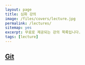 ```yaml
---
layout: page
title: 심화 강의
image: /files/covers/lecture.jpg
permalink: /lectures/
sitemap: yes
excerpt: 무료로 제공되는 강의 목록입니다.
tags: [lecture]
---
```


## [Git](https://www.inflearn.com/course/%EB%B9%A0%EB%A5%B4%EA%B2%8C-git#)

<!--
* 커버 이미지 출처: [API Testing and some amazing testing tools](http://go-gaga-over-testing.blogspot.kr/2013/11/api-testing-and-some-amazing-testing.html)
-->
